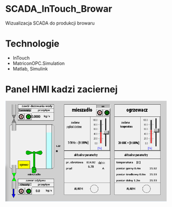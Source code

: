 # SCADA_InTouch_Browar

Wizualizacja SCADA do produkcji browaru 

# Technologie
- InTouch
- MatriconOPC.Simulation
- Matlab, Simulink

# Panel HMI kadzi zaciernej
![](HMI_KZ.PNG)

